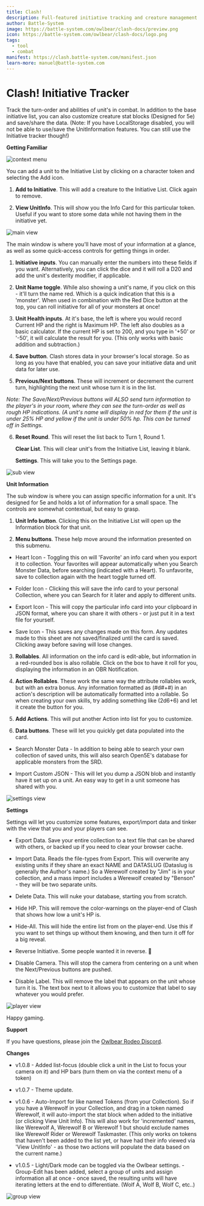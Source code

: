 ```yaml
---
title: Clash!
description: Full-featured initiative tracking and creature management
author: Battle-System
image: https://battle-system.com/owlbear/clash-docs/preview.png
icon: https://battle-system.com/owlbear/clash-docs/logo.png
tags:
  - tool
  - combat
manifest: https://clash.battle-system.com/manifest.json
learn-more: manuel@battle-system.com
---
```


# Clash! Initiative Tracker

Track the turn-order and abilities of unit's in combat.  In addition to the base initiative list, you can also customize creature stat blocks (Designed for 5e) and save/share the data.
(Note: If you have LocalStorage disabled, you will not be able to use/save the UnitInformation features. You can still use the Initiative tracker though!)

**Getting Familiar**


![context menu](https://battle-system.com/owlbear/clash-docs/menuview.png)


You can add a unit to the Initiative List by clicking on a character token and selecting the Add icon.

1. **Add to Initiative**. This will add a creature to the Initiative List. Click again to remove.

2. **View UnitInfo**. This will show you the Info Card for this particular token. Useful if you want to store some data while not having them in the initiative yet.


![main view](https://battle-system.com/owlbear/clash-docs/mainview.png)


The main window is where you'll have most of your information at a glance, as well as some quick-access controls for getting things in order.

1. **Initiative inputs**. You can manually enter the numbers into these fields if you want. Alternatively, you can click the dice and it will roll a D20 and add the unit's dexterity modifier, if applicable.

2. **Unit Name toggle**.  While also showing a unit's name, if you click on this - it'll turn the name red.  Which is a quick indication that this is a 'monster'. When used in combination with the Red Dice button at the top, you can roll initiative for all of your monsters at once!

3. **Unit Health inputs**. At it's base, the left is where you would record Current HP and the right is Maximum HP.  The left also doubles as a basic calculator. If the current HP is set to 200, and you type in '+50' or '-50', it will calculate the result for you. (This only works with basic addition and subtraction.)

4. **Save button**.  Clash stores data in your browser's local storage. So as long as you have that enabled, you can save your initiative data and unit data for later use.

5. **Previous/Next buttons**. These will increment or decrement the current turn, highlighting the next unit whose turn it is in the list.

*Note: The Save/Next/Previous buttons will ALSO send turn information to the player's in your room, where they can see the turn-order as well as rough HP indications. (A unit's name will display in red for them if the unit is under 25% HP and yellow if the unit is under 50% hp. This can be turned off in Settings.*

6.  **Reset Round**. This will reset the list back to Turn 1, Round 1.

    **Clear List**. This will clear unit's from the Initiative List, leaving it blank.

	**Settings**. This will take you to the Settings page.


![sub view](https://battle-system.com/owlbear/clash-docs/subview.png)


**Unit Information**

The sub window is where you can assign specific information for a unit. It's designed for 5e and holds a lot of information for a small space. The controls are somewhat contextual, but easy to grasp.

1.  **Unit Info button**. Clicking this on the Initiative List will open up the Information block for that unit.

2.  **Menu buttons**. These help move around the information presented on this submenu.

*  Heart Icon - Toggling this on will 'Favorite' an info card when you export it to collection. Your favorites will appear automatically when you Search Monster Data, before searching (indicated with a Heart). To unfavorite, save to collection again with the heart toggle turned off.

* Folder Icon - Clicking this will save the info card to your personal Collection, where you can Search for it later and apply to different units.

* Export Icon - This will copy the particular info card into your clipboard in JSON format, where you can share it with others - or just put it in a text file for yourself.

* Save Icon - This saves any changes made on this form. Any updates made to this sheet are not saved/finalized until the card is saved. Clicking away before saving will lose changes. 

3. **Rollables**. All information on the info card is edit-able, but information in a red-rounded box is also rollable. Click on the box to have it roll for you, displaying the 
information in an OBR Notification.

4. **Action Rollables**. These work the same way the attribute rollables work, but with an extra bonus. Any information formatted as (#d#+#) in an action's description will be 
automatically formatted into a rollable. So when creating your own skills, try adding something like (2d6+6) and let it create the button for you.

5. **Add Actions**. This will  put another Action into list for you to customize.

6. **Data buttons**. These will let you quickly get data populated into the card.

* Search Monster Data - In addition to being able to search your own collection of saved units, this will also search Open5E's database for applicable monsters from the SRD.

* Import Custom JSON - This will let you dump a JSON blob and instantly have it set up on a unit. An easy way to get in a unit someone has shared with you. 


![settings view](https://battle-system.com/owlbear/clash-docs/settingsview.png)


**Settings**

Settings will let you customize some features, export/import data and tinker with the view that you and your players can see.

* Export Data. Save your entire collection to a text file that can be shared with others, or backed up if you need to clear your browser cache.

* Import Data. Reads the file-types from Export. This will overwrite any existing units if they share an exact NAME and DATASLUG (Dataslug is generally the Author's name.) So a 
Werewolf created by "Jim" is in your collection, and a mass import includes a Werewolf created by "Benson" - they will be two separate units.

* Delete Data. This will nuke your database, starting you from scratch.

* Hide HP. This will remove the color-warnings on the player-end of Clash that shows how low a unit's HP is.

* Hide-All. This will hide the entire list from on the player-end. Use this if you want to set things up without them knowing, and then turn it off for a big reveal.

* Reverse Initiative. Some people wanted it in reverse. 🤷

* Disable Camera. This will stop the camera from centering on a unit when the Next/Previous buttons are pushed.

* Disable Label. This will remove the label that appears on the unit whose turn it is.  The text box next to it allows you to customize that label to say whatever you would prefer.

![player view](https://battle-system.com/owlbear/clash-docs/playerview.png)

Happy gaming.

**Support**

If you have questions, please join the [Owlbear Rodeo Discord](https://discord.gg/UY8AXjhzhe).


**Changes**
- v1.0.8 - Added list-focus (double click a unit in the List to focus your camera on it) and HP bars (turn them on via the context menu of a token)
- v1.0.7 - Theme update.
- v1.0.6 - Auto-Import for like named Tokens (from your Collection).
          So if you have a Werewolf in your Collection, and drag in a token named Werewolf, it will auto-import the stat block when added to the initiative (or clicking View Unit Info). This will also work for 'incremented' names, like Werewolf A, Werewolf B or Werewolf 1 but should exclude names like Werewolf Rider or Werewolf Taskmaster.
          (This only works on tokens that haven't been added to the list yet, or have had their info viewed via 'View UnitInfo' - as those two actions will populate the data based on the current name.)

- v1.0.5 - Light/Dark mode can be toggled via the Owlbear settings.
         - Group-Edit has been added, select a group of units and assign information all at once - once saved, the resulting units will have iterating letters at the end to differentiate. (Wolf A, Wolf B, Wolf C, etc..)

![group view](https://battle-system.com/owlbear/clash-docs/groupview.png)
